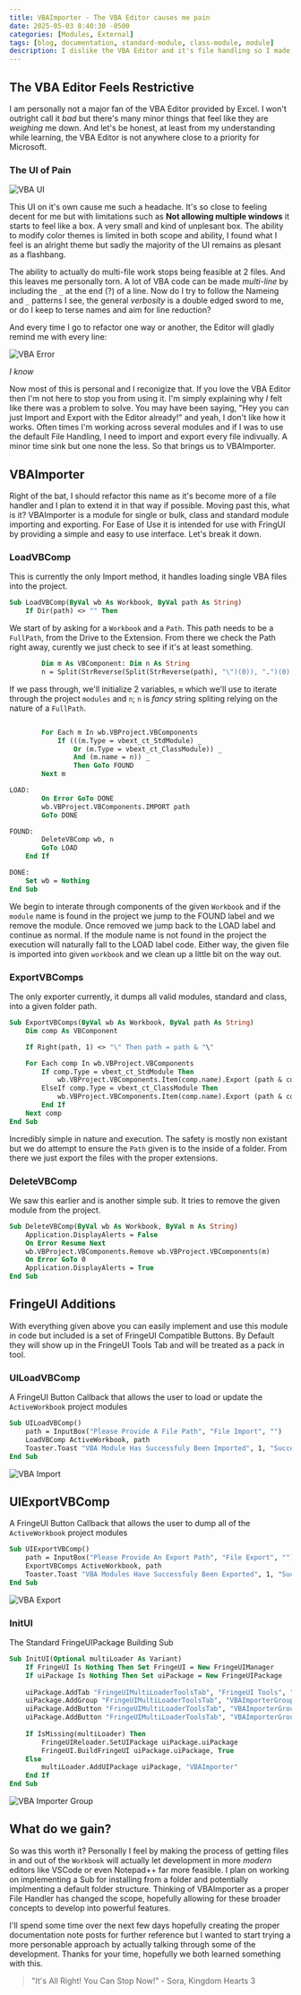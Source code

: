 ```yaml
---
title: VBAImporter - The VBA Editor causes me pain
date: 2025-05-03 8:40:30 -0500
categories: [Modules, External]
tags: [blog, documentation, standard-module, class-module, module]
description: I dislike the VBA Editor and it's file handling so I made a FringeUI File Handler.
---
```


## The VBA Editor Feels Restrictive

I am personally not a major fan of the VBA Editor provided by Excel. I won't outright call it 
*bad* but there's many minor things that feel like they are *weighing* me down. And let's be
honest, at least from my understanding while learning, the VBA Editor is not anywhere close
to a priority for Microsoft. 

### The UI of Pain

![VBA UI](https://scorpiogameking.github.io/FringeUI/git_assets/images/UIofPain.png)

This UI on it's own cause me such a headache. It's so close to feeling decent for me but with
limitations such as **Not allowing multiple windows** it starts to feel like a box. A very
small and kind of unplesant box. The ability to modify color themes is limited in both scope 
and ability, I found what I feel is an alright theme but sadly the majority of the UI remains
as plesant as a flashbang. 

The ability to actually do multi-file work stops being feasible at 2 files. And this leaves 
me personally torn. A lot of VBA code can be made *multi-line* by including the `_` at the end
(?) of a line. Now do I try to follow the Nameing and `_` patterns I see, the general 
*verbosity* is a double edged sword to me, or do I keep to terse names and aim for line 
reduction? 

And every time I go to refactor one way or another, the Editor will gladly remind me with 
every line:

![VBA Error](https://scorpiogameking.github.io/FringeUI/git_assets/images/VBAError.png)

*I know* 

Now most of this is personal and I reconigize that. If you love the VBA Editor then I'm not 
here to stop you from using it. I'm simply explaining why *I* felt like there was a problem to
solve. You may have been saying, "Hey you can just Import and Export with the Editor 
already!" and yeah, I don't like how it works. Often times I'm working across several modules 
and if I was to use the default File Handling, I need to import and export every file 
indivually. A minor time sink but one none the less. So that brings us to VBAImporter.

## VBAImporter

Right of the bat, I should refactor this name as it's become more of a file handler and I plan
to extend it in that way if possible. Moving past this, what is it? VBAImporter is a module 
for single or bulk, class and standard module importing and exporting. For Ease of Use it is
intended for use with FringUI by providing a simple and easy to use interface. Let's break it
down.

### LoadVBComp

This is currently the only Import method, it handles loading single VBA files into the 
project. 

```vb
Sub LoadVBComp(ByVal wb As Workbook, ByVal path As String)
    If Dir(path) <> "" Then
```

We start of by asking for a `Workbook` and a `Path`. This path needs to be a `FullPath`, from
the Drive to the Extension. From there we check the Path right away, curently we just check to
see if it's at least something. 

```vb
        Dim m As VBComponent: Dim n As String
        n = Split(StrReverse(Split(StrReverse(path), "\")(0)), ".")(0)
```
If we pass through, we'll initialize 2 variables, `m` which we'll use to iterate through the 
project `modules` and `n`; `n` is *fancy* string spliting relying on the nature of a 
`FullPath`. 

```vb

        For Each m In wb.VBProject.VBComponents
            If (((m.Type = vbext_ct_StdModule) _
                Or (m.Type = vbext_ct_ClassModule)) _
                And (m.name = n)) _
                Then GoTo FOUND
        Next m

LOAD:
        On Error GoTo DONE
        wb.VBProject.VBComponents.IMPORT path
        GoTo DONE

FOUND:
        DeleteVBComp wb, n
        GoTo LOAD
    End If

DONE:
    Set wb = Nothing
End Sub
```

We begin to interate through components of the given `Workbook` and if the `module` name is 
found in the project we jump to the FOUND label and we remove the module. Once removed we 
jump back to the LOAD label and continue as normal. If the module name is not found in the 
project the execution will naturally fall to the LOAD label code. Either way, the given file 
is imported into given `workbook` and we clean up a little bit on the way out. 

### ExportVBComps

The only exporter currently, it dumps all valid modules, standard and class, into a given 
folder path. 

```vb
Sub ExportVBComps(ByVal wb As Workbook, ByVal path As String)
    Dim comp As VBComponent

    If Right(path, 1) <> "\" Then path = path & "\"

    For Each comp In wb.VBProject.VBComponents
        If comp.Type = vbext_ct_StdModule Then
            wb.VBProject.VBComponents.Item(comp.name).Export (path & comp.name & ".bas")
        ElseIf comp.Type = vbext_ct_ClassModule Then
            wb.VBProject.VBComponents.Item(comp.name).Export (path & comp.name & ".cls")
        End If
    Next comp
End Sub
```

Incredibly simple in nature and execution. The safety is mostly non existant but we do attempt
to ensure the `Path` given is to the inside of a folder. From there we just export the files 
with the proper extensions.

### DeleteVBComp

We saw this earlier and is another simple sub. It tries to remove the given module from the
project.

```vb
Sub DeleteVBComp(ByVal wb As Workbook, ByVal m As String)
    Application.DisplayAlerts = False
    On Error Resume Next
    wb.VBProject.VBComponents.Remove wb.VBProject.VBComponents(m)
    On Error GoTo 0
    Application.DisplayAlerts = True
End Sub
```

## FringeUI Additions

With everything given above you can easily implement and use this module in code but included
is a set of FringeUI Compatible Buttons. By Default they will show up in the FringeUI Tools 
Tab and will be treated as a pack in tool.

### UILoadVBComp

A FringeUI Button Callback that allows the user to load or update the `ActiveWorkbook` project
modules

```vb
Sub UILoadVBComp()
    path = InputBox("Please Provide A File Path", "File Import", "")
    LoadVBComp ActiveWorkbook, path
    Toaster.Toast "VBA Module Has Successfuly Been Imported", 1, "Success", 4096
End Sub
```

![VBA Import](https://scorpiogameking.github.io/FringeUI/git_assets/images/VBImportBut.png)

## UIExportVBComp

A FringeUI Button Callback that allows the user to dump all of the `ActiveWorkbook` project
modules

```vb
Sub UIExportVBComp()
    path = InputBox("Please Provide An Export Path", "File Export", "")
    ExportVBComps ActiveWorkbook, path
    Toaster.Toast "VBA Modules Have Successfuly Been Exported", 1, "Success", 4096
End Sub
```

![VBA Export](https://scorpiogameking.github.io/FringeUI/git_assets/images/VBExportBut.png)

### InitUI

The Standard FringeUIPackage Building Sub

```vb
Sub InitUI(Optional multiLoader As Variant)
    If FringeUI Is Nothing Then Set FringeUI = New FringeUIManager
    If uiPackage Is Nothing Then Set uiPackage = New FringeUIPackage
    
    uiPackage.AddTab "FringeUIMultiLoaderToolsTab", "FringeUI Tools", "mso:TabFormat"
    uiPackage.AddGroup "FringeUIMultiLoaderToolsTab", "VBAImporterGroup", "VBA Import Export Tools", "true"
    uiPackage.AddButton "FringeUIMultiLoaderToolsTab", "VBAImporterGroup", "VBAUIImporter", "Import VBA File", "SaveAsQuery", "VBAImporter.UILoadVBComp"
    uiPackage.AddButton "FringeUIMultiLoaderToolsTab", "VBAImporterGroup", "VBAUIExporter", "Export VBA to Folder", "LoadFromQuery", "VBAImporter.UIExportVBComp"
        
    If IsMissing(multiLoader) Then
        FringeUIReloader.SetUIPackage uiPackage.uiPackage
        FringeUI.BuildFringeUI uiPackage.uiPackage, True
    Else
        multiLoader.AddUIPackage uiPackage, "VBAImporter"
    End If
End Sub
```

![VBA Importer Group](https://scorpiogameking.github.io/FringeUI/git_assets/images/VBImportTools.png)

## What do we gain?

So was this worth it? Personally I feel by making the process of getting files in and out
of the `Workbook` will actually let development in more *modern* editors like VSCode or
even Notepad++ far more feasible. I plan on working on implementing a Sub for installing from
a folder and potentially implmenting a default folder structure. Thinking of VBAImporter as
a proper File Handler has changed the scope, hopefully allowing for these broader concepts to 
develop into powerful features.

I'll spend some time over the next few days hopefully creating the proper documentation note
posts for further reference but I wanted to start trying a more personable approach by 
actually talking through some of the development. Thanks for your time, hopefully we both
learned something with this.

> "It's All Right! You Can Stop Now!" - Sora, Kingdom Hearts 3

